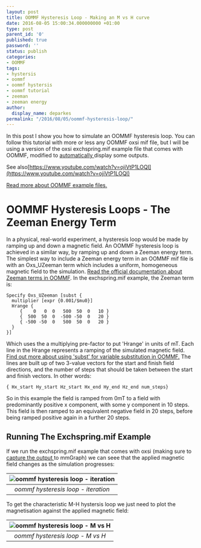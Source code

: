 ```yaml
---
layout: post
title: OOMMF Hysteresis Loop - Making an M vs H curve
date: 2016-08-05 15:00:34.000000000 +01:00
type: post
parent_id: '0'
published: true
password: ''
status: publish
categories:
- OOMMF
tags:
- hystersis
- oommf
- oommf hystersis
- oommf tutorial
- zeeman
- zeeman energy
author:
  display_name: deparkes
permalink: "/2016/08/05/oommf-hysteresis-loop/"
---
```

In this post I show you how to simulate an OOMMF hysteresis loop. You can follow this tutorial with more or less any OOMMF oxsi mif file, but I will be using a version of the oxsi exchspring.mif example file that comes with OOMMF, modified to <a href="{{site.baseurl}}/2015/02/05/oommf-automatic-output/">automatically </a>display some outputs.

See also[https://www.youtube.com/watch?v=ojiVtP1LOQI](https://www.youtube.com/watch?v=ojiVtP1LOQI)

<a href="{{site.baseurl}}/2014/05/27/oommf-tutorial-part-3-mif-examples/">Read more about OOMMF example files.</a>

<h1>OOMMF Hysteresis Loops - The Zeeman Energy Term</h1>
In a physical, real-world experiment, a hysteresis loop would be made by ramping up and down a magnetic field. An OOMMF hysteresis loop is achieved in a similar way, by ramping up and down a Zeeman energy term.
The simplest way to include a Zeeman energy term in an OOMMF mif file is with an Oxs_UZeeman term which includes a uniform, homogeneous magnetic field to the simulation.
<a href="http://math.nist.gov/oommf/doc/userguide12a6/userguide/Standard_Oxs_Ext_Child_Clas.html#UZ">Read the official documentation about Zeeman terms in OOMMF</a>.
In the exchspring.mif example, the Zeeman term is:

```tcltk
Specify Oxs_UZeeman [subst {
  multiplier [expr {0.001/$mu0}]
  Hrange {
     {    0   0  0   500  50  0   10 }
     {  500  50  0  -500 -50  0   20 }
     { -500 -50  0   500  50  0   20 }
  }
}]
```

Which uses the a multiplying pre-factor to put 'Hrange' in units of mT. Each line in the Hrange represents a ramping of the simulated magnetic field.
<a href="{{site.baseurl}}/2014/10/16/oommf-tutorial-part-5-oommf-tips/">Find out more about using 'subst' for variable substitution in OOMMF.</a>
The lines are built up of two 3-value vectors for the start and finish field directions, and the number of steps that should be taken between the start and finish vectors. In other words:

```tcltk
{ Hx_start Hy_start Hz_start Hx_end Hy_end Hz_end num_steps}
```

So in this example the field is ramped from 0mT to a field with predominantly positive x component, with some y component in 10 steps. This field is then ramped to an equivalent negative field in 20 steps, before being ramped positive again in a further 20 steps.
<h2>Running The Exchspring.mif Example</h2>
If we run the exchspring.mif example that comes with oxsi (making sure to <a href="{{site.baseurl}}/2014/10/28/oommf-tutorial-part-6-oommf-scripting-python/">capture the output </a>to mmGraph) we can seee that the applied magnetic field changes as the simulation progresses:

| ![oommf hysteresis loop - iteration]({{site.baseurl}}/assets/2016/08/2016-07-30-181542_501x517_scrot.png) |
|:--:|
| *oommf hysteresis loop - iteration* |

To get the characteristic M-H hystersis loop we just need to plot the magnetisation against the applied magnetic field:

| ![oommf hysteresis loop - M vs H]({{site.baseurl}}/assets/2016/08/2016-07-30-182350_501x517_scrot.png) |
|:--:|
| *oommf hysteresis loop - M vs H* |
